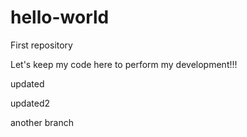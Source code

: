 # hello-world
First repository

Let's keep my code here to perform my development!!!

updated

updated2

another branch
